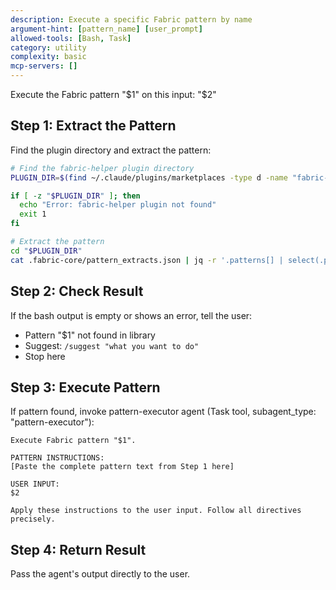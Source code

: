 ```yaml
---
description: Execute a specific Fabric pattern by name
argument-hint: [pattern_name] [user_prompt]
allowed-tools: [Bash, Task]
category: utility
complexity: basic
mcp-servers: []
---
```


Execute the Fabric pattern "$1" on this input: "$2"

## Step 1: Extract the Pattern

Find the plugin directory and extract the pattern:

```bash
# Find the fabric-helper plugin directory
PLUGIN_DIR=$(find ~/.claude/plugins/marketplaces -type d -name "fabric-helper" 2>/dev/null | head -1)

if [ -z "$PLUGIN_DIR" ]; then
  echo "Error: fabric-helper plugin not found"
  exit 1
fi

# Extract the pattern
cd "$PLUGIN_DIR"
cat .fabric-core/pattern_extracts.json | jq -r '.patterns[] | select(.patternName=="$1") | .pattern_extract'
```

## Step 2: Check Result

If the bash output is empty or shows an error, tell the user:
- Pattern "$1" not found in library
- Suggest: `/suggest "what you want to do"`
- Stop here

## Step 3: Execute Pattern

If pattern found, invoke pattern-executor agent (Task tool, subagent_type: "pattern-executor"):

```
Execute Fabric pattern "$1".

PATTERN INSTRUCTIONS:
[Paste the complete pattern text from Step 1 here]

USER INPUT:
$2

Apply these instructions to the user input. Follow all directives precisely.
```

## Step 4: Return Result

Pass the agent's output directly to the user.
